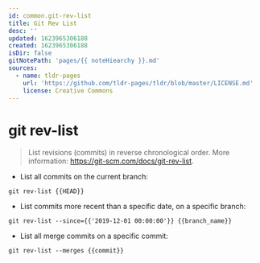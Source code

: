 ```yaml
---
id: common.git-rev-list
title: Git Rev List
desc: ''
updated: 1623965306188
created: 1623965306188
isDir: false
gitNotePath: 'pages/{{ noteHiearchy }}.md'
sources:
  - name: tldr-pages
    url: 'https://github.com/tldr-pages/tldr/blob/master/LICENSE.md'
    license: Creative Commons
---
```

# git rev-list

> List revisions (commits) in reverse chronological order.
> More information: <https://git-scm.com/docs/git-rev-list>.

- List all commits on the current branch:

`git rev-list {{HEAD}}`

- List commits more recent than a specific date, on a specific branch:

`git rev-list --since={{'2019-12-01 00:00:00'}} {{branch_name}}`

- List all merge commits on a specific commit:

`git rev-list --merges {{commit}}`

